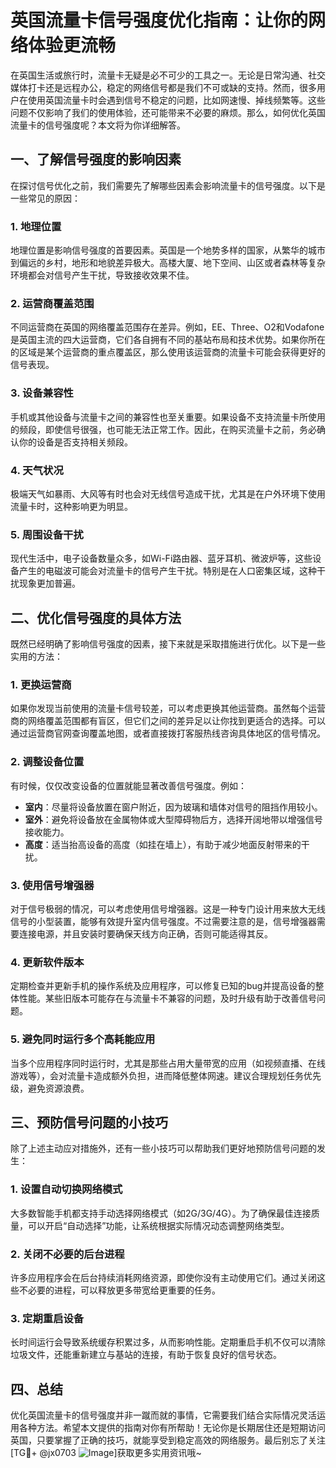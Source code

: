 # 英国流量卡信号强度优化指南：让你的网络体验更流畅

在英国生活或旅行时，流量卡无疑是必不可少的工具之一。无论是日常沟通、社交媒体打卡还是远程办公，稳定的网络信号都是我们不可或缺的支持。然而，很多用户在使用英国流量卡时会遇到信号不稳定的问题，比如网速慢、掉线频繁等。这些问题不仅影响了我们的使用体验，还可能带来不必要的麻烦。那么，如何优化英国流量卡的信号强度呢？本文将为你详细解答。

## 一、了解信号强度的影响因素

在探讨信号优化之前，我们需要先了解哪些因素会影响流量卡的信号强度。以下是一些常见的原因：

### 1. 地理位置
地理位置是影响信号强度的首要因素。英国是一个地势多样的国家，从繁华的城市到偏远的乡村，地形和地貌差异极大。高楼大厦、地下空间、山区或者森林等复杂环境都会对信号产生干扰，导致接收效果不佳。

### 2. 运营商覆盖范围
不同运营商在英国的网络覆盖范围存在差异。例如，EE、Three、O2和Vodafone是英国主流的四大运营商，它们各自拥有不同的基站布局和技术优势。如果你所在的区域是某个运营商的重点覆盖区，那么使用该运营商的流量卡可能会获得更好的信号表现。

### 3. 设备兼容性
手机或其他设备与流量卡之间的兼容性也至关重要。如果设备不支持流量卡所使用的频段，即使信号很强，也可能无法正常工作。因此，在购买流量卡之前，务必确认你的设备是否支持相关频段。

### 4. 天气状况
极端天气如暴雨、大风等有时也会对无线信号造成干扰，尤其是在户外环境下使用流量卡时，这种影响更为明显。

### 5. 周围设备干扰
现代生活中，电子设备数量众多，如Wi-Fi路由器、蓝牙耳机、微波炉等，这些设备产生的电磁波可能会对流量卡的信号产生干扰。特别是在人口密集区域，这种干扰现象更加普遍。

## 二、优化信号强度的具体方法

既然已经明确了影响信号强度的因素，接下来就是采取措施进行优化。以下是一些实用的方法：

### 1. 更换运营商
如果你发现当前使用的流量卡信号较差，可以考虑更换其他运营商。虽然每个运营商的网络覆盖范围都有盲区，但它们之间的差异足以让你找到更适合的选择。可以通过运营商官网查询覆盖地图，或者直接拨打客服热线咨询具体地区的信号情况。

### 2. 调整设备位置
有时候，仅仅改变设备的位置就能显著改善信号强度。例如：
- **室内**：尽量将设备放置在窗户附近，因为玻璃和墙体对信号的阻挡作用较小。
- **室外**：避免将设备放在金属物体或大型障碍物后方，选择开阔地带以增强信号接收能力。
- **高度**：适当抬高设备的高度（如挂在墙上），有助于减少地面反射带来的干扰。

### 3. 使用信号增强器
对于信号极弱的情况，可以考虑使用信号增强器。这是一种专门设计用来放大无线信号的小型装置，能够有效提升室内信号强度。不过需要注意的是，信号增强器需要连接电源，并且安装时要确保天线方向正确，否则可能适得其反。

### 4. 更新软件版本
定期检查并更新手机的操作系统及应用程序，可以修复已知的bug并提高设备的整体性能。某些旧版本可能存在与流量卡不兼容的问题，及时升级有助于改善信号问题。

### 5. 避免同时运行多个高耗能应用
当多个应用程序同时运行时，尤其是那些占用大量带宽的应用（如视频直播、在线游戏等），会对流量卡造成额外负担，进而降低整体网速。建议合理规划任务优先级，避免资源浪费。

## 三、预防信号问题的小技巧

除了上述主动应对措施外，还有一些小技巧可以帮助我们更好地预防信号问题的发生：

### 1. 设置自动切换网络模式
大多数智能手机都支持手动选择网络模式（如2G/3G/4G）。为了确保最佳连接质量，可以开启“自动选择”功能，让系统根据实际情况动态调整网络类型。

### 2. 关闭不必要的后台进程
许多应用程序会在后台持续消耗网络资源，即使你没有主动使用它们。通过关闭这些不必要的进程，可以释放更多带宽给更重要的任务。

### 3. 定期重启设备
长时间运行会导致系统缓存积累过多，从而影响性能。定期重启手机不仅可以清除垃圾文件，还能重新建立与基站的连接，有助于恢复良好的信号状态。

## 四、总结

优化英国流量卡的信号强度并非一蹴而就的事情，它需要我们结合实际情况灵活运用各种方法。希望本文提供的指南对你有所帮助！无论你是长期居住还是短期访问英国，只要掌握了正确的技巧，就能享受到稳定高效的网络服务。最后别忘了关注[TG💪+ @jx0703 ![Image](https://github.com/user-attachments/assets/dbca1d08-cadb-493c-b0ec-ad6f7a83f270)]获取更多实用资讯哦~